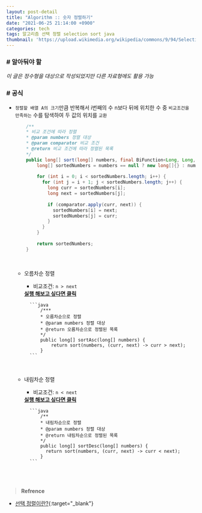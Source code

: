```yaml
---
layout: post-detail
title: "Algorithm :: 숫자 정렬하기"
date: "2021-06-25 21:14:00 +0900"
categories: tech
tags: 알고리즘 선택 정렬 selection sort java
thumbnail: 'https://upload.wikimedia.org/wikipedia/commons/9/94/Selection-Sort-Animation.gif'
---
```


### # 알아둬야 할
*이 글은 정수형을 대상으로 작성되었지만 다른 자료형에도 활용 가능* 

### # 공식
- `정렬할 배열 A의 크기`만큼 반복해서 i번째의 수 n보다 뒤에 위치한 수 중 `비교조건을 만족하는` 수를 탐색하여 두 값의 위치를 `교환` 
               

    ```java
        /**
        * 비교 조건에 따라 정렬
        * @param numbers 정렬 대상
        * @param comparator 비교 조건
        * @return 비교 조건에 따라 정렬된 목록
        */
        public long[] sort(long[] numbers, final BiFunction<Long, Long, Boolean> comparator) {
            long[] sortedNumbers = numbers == null ? new long[]{} : numbers.clone();
            
            for (int i = 0; i < sortedNumbers.length; i++) {
              for (int j = i + 1; j < sortedNumbers.length; j++) {
                long curr = sortedNumbers[i];
                long next = sortedNumbers[j];
            
                if (comparator.apply(curr, next)) {
                  sortedNumbers[i] = next;
                  sortedNumbers[j] = curr;
                }
              }
            }
            
            return sortedNumbers;
        }
    ```

    <br/>
    
    - 오름차순 정렬
        - 비교조건: `n > next`   
        <a href="https://ideone.com/ce12a8" target="_blank">
            <strong><i class="fas fa-play-circle"></i> 실행 해보고 싶다면 클릭</strong>
        </a>
        
            ```java
                /***
                * 오름차순으로 정렬
                * @param numbers 정렬 대상
                * @return 오름차순으로 정렬된 목록
                */
                public long[] sortAsc(long[] numbers) {
                    return sort(numbers, (curr, next) -> curr > next);
                }
            ```
        
    <br/>
    
    - 내림차순 정렬
        - 비교조건: `n < next`   
        <a href="https://ideone.com/4sCQmX" target="_blank">
            <strong><i class="fas fa-play-circle"></i> 실행 해보고 싶다면 클릭</strong>
        </a>
        
            ```java
                /**
                * 내림차순으로 정렬
                * @param numbers 정렬 대상
                * @return 내림차순으로 정렬된 목록
                */
                public long[] sortDesc(long[] numbers) {
                  return sort(numbers, (curr, next) -> curr < next);
                }
            ```

<br/>
<br/>

> **Refrence**
- [선택 정렬이란?](https://ko.wikipedia.org/wiki/%EC%84%A0%ED%83%9D_%EC%A0%95%EB%A0%AC){:target="_blank"}
